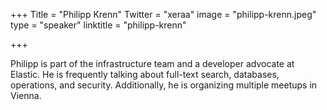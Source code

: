 +++
Title = "Philipp Krenn"
Twitter = "xeraa"
image = "philipp-krenn.jpeg"
type = "speaker"
linktitle = "philipp-krenn"

+++

Philipp is part of the infrastructure team and a developer advocate at Elastic. He is frequently talking about full-text search, databases, operations, and security. Additionally, he is organizing multiple meetups in Vienna.
